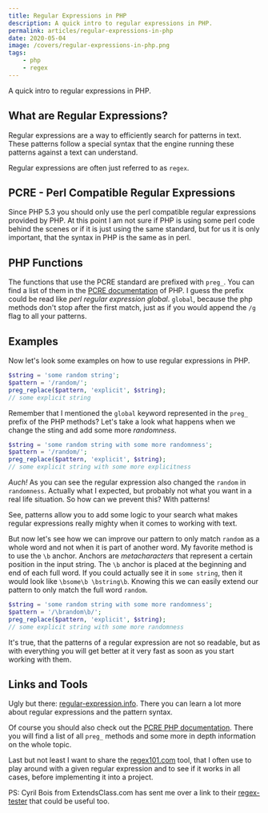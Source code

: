 ```yaml
---
title: Regular Expressions in PHP
description: A quick intro to regular expressions in PHP.
permalink: articles/regular-expressions-in-php
date: 2020-05-04
image: /covers/regular-expressions-in-php.png
tags:
    - php 
    - regex
---
```


A quick intro to regular expressions in PHP.

<!-- more -->

## What are Regular Expressions?

Regular expressions are a way to efficiently search for patterns in text. These patterns follow a special syntax that the engine running these patterns against a text can understand.

Regular expressions are often just referred to as `regex`.

## PCRE - Perl Compatible Regular Expressions

Since PHP 5.3 you should only use the perl compatible regular expressions provided by PHP. At this point I am not sure if PHP is using some perl code behind the scenes or if it is just using the same standard, but for us it is only important, that the syntax in PHP is the same as in perl.

## PHP Functions

The functions that use the PCRE standard are prefixed with `preg_`. You can find a list of them in the [PCRE documentation](https://www.php.net/manual/book.pcre.php) of PHP. I guess the prefix could be read like _perl regular expression global_. `global`, because the php methods don't stop after the first match, just as if you would append the `/g` flag to all your patterns.

## Examples

Now let's look some examples on how to use regular expressions in PHP.

```php
$string = 'some random string';
$pattern = '/random/';
preg_replace($pattern, 'explicit', $string);
// some explicit string
```

Remember that I mentioned the `global` keyword represented in the `preg_` prefix of the PHP methods? Let's take a look what happens when we change the sting and add some more _randomness_.

```php
$string = 'some random string with some more randomness';
$pattern = '/random/';
preg_replace($pattern, 'explicit', $string);
// some explicit string with some more explicitness
```

_Auch!_ As you can see the regular expression also changed the `random` in `randomness`. Actually what I expected, but probably not what you want in a real life situation. So how can we prevent this? With patterns!

See, patterns allow you to add some logic to your search what makes regular expressions really mighty when it comes to working with text.

But now let's see how we can improve our pattern to only match `random` as a whole word and not when it is part of another word. My favorite method is to use the `\b` anchor. Anchors are _metacharacters_ that represent a certain position in the input string. The `\b` anchor is placed at the beginning and end of each full word. If you could actually see it in `some string`, then it would look like `\bsome\b \bstring\b`. Knowing this we can easily extend our pattern to only match the full word `random`.

```php
$string = 'some random string with some more randomness';
$pattern = '/\brandom\b/';
preg_replace($pattern, 'explicit', $string);
// some explicit string with some more randomness
```

It's true, that the patterns of a regular expression are not so readable, but as with everything you will get better at it very fast as soon as you start working with them.


## Links and Tools

Ugly but there: [regular-expression.info](https://www.regular-expressions.info/). There you can learn a lot more about regular expressions and the pattern syntax.

Of course you should also check out the [PCRE PHP documentation](https://www.php.net/manual/ref.pcre.php). There you will find a list of all `preg_` methods and some more in depth information on the whole topic.

Last but not least I want to share the [regex101.com](https://regex101.com/) tool, that I often use to play around with a given regular expression and to see if it works in all cases, before implementing it into a project.

PS: Cyril Bois from ExtendsClass.com has sent me over a link to their [regex-tester](https://extendsclass.com/regex-tester.html) that could be useful too.